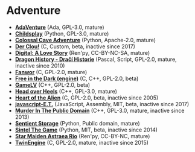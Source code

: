 [comment]: # (autogenerated content, do not edit)
# Adventure

- **[AdaVenture](adaventure.md)** (Ada, GPL-3.0, mature)
- **[Childsplay](childsplay.md)** (Python, GPL-3.0, mature)
- **[Colossal Cave Adventure](colossal_cave_adventure.md)** (Python, Apache-2.0, mature)
- **[Der Clou!](der_clou.md)** (C, Custom, beta, inactive since 2017)
- **[Digital: A Love Story](digital_a_love_story.md)** (Ren'py, CC-BY-NC-SA, mature)
- **[Dragon History - Dračí Historie](dragon_history-dra_historie.md)** (Pascal, Script, GPL-2.0, mature, inactive since 2010)
- **[Fanwor](fanwor.md)** (C, GPL-2.0, mature)
- **[Free in the Dark (engine)](free_in_the_dark_engine.md)** (C, C++, GPL-2.0, beta)
- **[GameLV](gamelv.md)** (C++, GPL-2.0, beta)
- **[Head over Heels](head_over_heels.md)** (C++, GPL-3.0, mature)
- **[Heart of the Alien](heart_of_the_alien.md)** (C, GPL-2.0, beta, inactive since 2005)
- **[javascript-E.T.](javascript-et.md)** (JavaScript, Assembly, MIT, beta, inactive since 2017)
- **[Murder In The Public Domain](murder_in_the_public_domain.md)** (C++, GPL-3.0, mature, inactive since 2013)
- **[Sentient Storage](sentient_storage.md)** (Python, Public domain, mature)
- **[Sintel The Game](sintel_the_game.md)** (Python, MIT, beta, inactive since 2014)
- **[Star Maiden Astraea Rio](star_maiden_astraea_rio.md)** (Ren'py, CC-BY-NC, mature)
- **[TwinEngine](twinengine.md)** (C, GPL-2.0, mature, inactive since 2015)